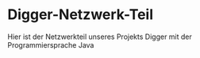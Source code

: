 # Digger-Netzwerk-Teil
Hier ist der Netzwerkteil unseres Projekts Digger  mit der Programmiersprache Java
